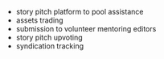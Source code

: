 - story pitch platform to pool assistance
- assets trading
- submission to volunteer mentoring editors
- story pitch upvoting
- syndication tracking
